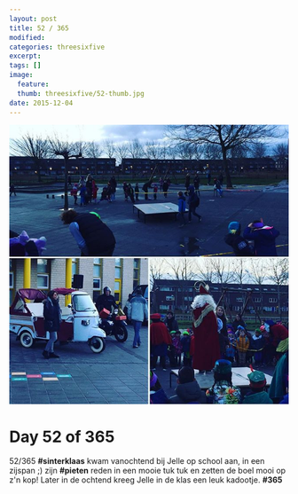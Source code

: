 ```yaml
---
layout: post
title: 52 / 365
modified:
categories: threesixfive
excerpt:
tags: []
image:
  feature: 
  thumb: threesixfive/52-thumb.jpg
date: 2015-12-04
---
```


![52](/images/threesixfive/52.jpg)

# Day 52 of 365

52/365 **\#sinterklaas** kwam vanochtend bij Jelle op school aan, in een zijspan ;) zijn **\#pieten** reden in een mooie tuk tuk en zetten de boel mooi op z&#39;n kop! Later in de ochtend kreeg Jelle in de klas een leuk kadootje. **\#365**
